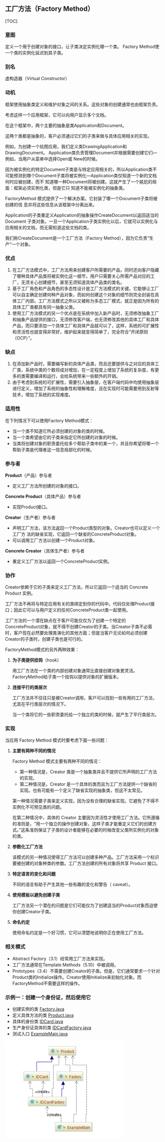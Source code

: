 ## 工厂方法（Factory Method）

[TOC]

### 意图
定义一个用于创建对象的接口，让子类决定实例化哪一个类。 Factory Method使一个类的实例化延迟到其子类。

### 别名
虚构造器（Virtual Constructor）

### 动机
框架使用抽象类定义和维护对象之间的关系。这些对象的创建通常也由框架负责。

考虑这样一个应用框架，它可以向用户显示多个文档。

在这个框架中，两个主要的抽象是类Application和Document。

这两个类都是抽象的，客户必须通过它们的子类来做与具体应用相关的实现。

例如，为创建一个绘图应用，我们定义类DrawingApplication和DrawingDocument。
Application类负责管理Document并根据需要创建它们—例如，当用户从菜单中选择Open或
New的时候。

因为被实例化的特定Document子类是与特定应用相关的，所以Application类不可能预测到哪个Document子类将被实例化—Application类仅知道一个新的文档何时应被创建，而不
知道哪一种Document将被创建。这就产生了一个尴尬的局面：框架必须实例化类，但是它只
知道不能被实例化的抽象类。

FactoryMethod 模式提供了一个解决办案。它封装了哪一个Document子类将被创建的信
息并将这些信息从该框架中分离出来。

Application的子类重定义Application的抽象操作CreateDocument以返回适当的Document
子类对象。一旦一个Application子类实例化以后，它就可以实例化与应用相关的文档，而无需知道这些文档的类。

我们称CreateDocument是一个工厂方法（Factory Method），因为它负责“生产”一个对象。

### 优点

1. 在工厂方法模式中，工厂方法用来创建客户所需要的产品，同时还向客户隐藏了哪种具体产品类将被实例化这一细节，用户只需要关心所需产品对应的工厂，无须关心创建细节，甚至无须知道具体产品类的类名。
2. 基于工厂角色和产品角色的多态性设计是工厂方法模式的关键。它能够让工厂可以自主确定创建何种产品对象，而如何创建这个对象的细节则完全封装在具体工厂内部。工厂方法模式之所以又被称为多态工厂模式，就正是因为所有的具体工厂类都具有同一抽象父类。
3. 使用工厂方法模式的另一个优点是在系统中加入新产品时，无须修改抽象工厂和抽象产品提供的接口，无须修改客户端，也无须修改其他的具体工厂和具体产品，而只要添加一个具体工厂和具体产品就可以了，这样，系统的可扩展性和灵活性也就变得非常好，维护起来就变得简单了，完全符合“开闭原则（OCP）”。

### 缺点

1. 在添加新产品时，需要编写新的具体产品类，而且还要提供与之对应的具体工厂类，系统中类的个数将成对增加，在一定程度上增加了系统的复杂度，有更多的类需要编译和运行，会给系统带来一些额外的开销。
2. 由于考虑到系统的可扩展性，需要引入抽象层，在客户端代码中均使用抽象层进行定义，增加了系统的抽象性和理解难度，且在实现时可能需要用到反射等技术，增加了系统的实现难度。

### 适用性
在下列情况下可以使用Factory Method模式：

- 当一个类不知道它所必须创建的对象的类的时候。
- 当一个类希望由它的子类来指定它所创建的对象的时候。
- 当类将创建对象的职责委托给多个帮助子类中的某一个，并且你希望将哪一个帮助子类是代理者这一信息局部化的时候。

### 参与者

**Product**（产品）参与者

- 定义工厂方法所创建的对象的接口。

**Concrete Product**（具体产品）参与者

- 实现Product接口。

**Creator**（生产者）参与者

- 声明工厂方法，该方法返回一个Product类型的对象。Creator也可以定义一个工厂方
  法的缺省实现，它返回一个缺省的ConcreteProduct对象。
- 可以调用工厂方法以创建一个Product对象。

**Concrete Creator**（具体生产者）参与者

- 重定义工厂方法以返回一个ConcreteProduct实例。

### 协作
Creator依赖于它的子类来定义工厂方法，所以它返回一个适当的 Concrete Product 实例。

工厂方法不再将与特定应用有关的类绑定到你的代码中。代码仅处理Product接口；因此它可以与用户定义的任何ConcreteProduct类一起使用。

工厂方法的一个潜在缺点在于客户可能仅仅为了创建一个特定的ConcreteProduct对象，就不得不创建Creator的子类。当Creator子类不必需时，客户现在必然要处理类演化的其他方面；但是当客户无论如何必须创建Creator的子类时，创建子类也是可行的。

FactoryMethod模式的另外两种效果：

1. **为子类提供挂钩**（hook）

   用工厂方法在一个类的内部创建对象通常比直接创建对象更灵活。FactoryMethod给子类一个挂钩以提供对象的扩展版本。

2. **连接平行的类层次** 

   工厂方法并不往往只是被Creator调用，客户可以找到一些有用的工厂方法，尤其在平行类层次的情况下。

   当一个类将它的一些职责委托给一个独立的类的时候，就产生了平行类层次。

### 实现
当应用 Factory Method 模式时要考虑下面一些问题：

1. **主要有两种不同的情况** 

   Factory Method 模式主要有两种不同的情况： 

   - 第一种情况是，Creator 类是一个抽象类并且不提供它所声明的工厂方法的实现。 
   - 第二种情况是，Creator 是一个具体的类而且为工厂方法提供一个缺省的实现。也有可能有一个定义了缺省实现的抽象类，但这不太常见。

   第一种情况需要子类来定义实现，因为没有合理的缺省实现。它避免了不得不实例化不可预见类的问题。

   在第二种情况中，具体的 Creator 主要因为灵活性才使用工厂方法。它所遵循的准则是，“用一个独立的操作创建对象，这样子类才能重定义它们的创建方式。”这条准则保证了子类的设计者能够在必要的时候改变父类所实例化的对象的类。

2. **参数化工厂方法** 

   该模式的另一种情况使得工厂方法可以创建多种产品。工厂方法采用一个标识要被创建的对象种类的参数。工厂方法创建的所有对象将共享 Product 接口。

3. **特定语言的变化和问题**

   不同的语言有助于产生其他一些有趣的变化和警告（ caveat）。

4. **使用模板以避免创建子类**

   工厂方法另一个潜在的问题是它们可能仅为了创建适当的Product对象而迫使你创建Creator子类。

5. **命名约定**

   使用命名约定是一个好习惯，它可以清楚地说明你正在使用工厂方法。

### 相关模式
-	Abstract Factory（3.1）经常用工厂方法来实现。 
-	工厂方法通常在Template Methods（5.10）中被调用。
-	Prototypes（3.4）不需要创建Creator的子类。但是，它们通常要求一个针对Product类的Initialize操作。Creator使用Initialize来初始化对象。而FactoryMethod不需要这样的操作。

### 示例一：创建一个身份证，然后使用它

- 创建实例的类 [Factory.java](Pattern33_FactoryMethod/src/main/java/com/jueee/example01/Factory.java)
- 定义具体方法的类 [Product.java](Pattern33_FactoryMethod/src/main/java/com/jueee/example01/Product.java)
- 具体的身份类 [IDCard.java](Pattern33_FactoryMethod/src/main/java/com/jueee/example01/IDCard.java)
- 生产身份证具体的类 [IDCardFactory.java](Pattern33_FactoryMethod/src/main/java/com/jueee/example01/IDCardFactory.java)
- 测试入口 [ExampleMain.java](Pattern33_FactoryMethod/src/main/java/com/jueee/example01/ExampleMain.java)

![1564554979515](assets/1564554979515.png)